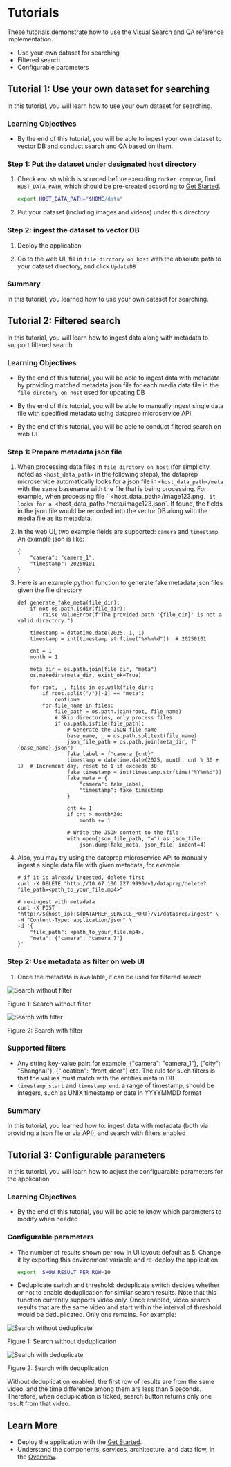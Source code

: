# Tutorials

These tutorials demonstrate how to use the Visual Search and QA reference implementation. 

-    Use your own dataset for searching 
-    Filtered search
-    Configurable parameters


## Tutorial 1: Use your own dataset for searching

In this tutorial, you will learn how to use your own dataset for searching.

### Learning Objectives

-   By the end of this tutorial, you will be able to ingest your own dataset to vector DB and conduct search and QA based on them.

### Step 1: Put the dataset under designated host directory

1.  Check `env.sh` which is sourced before executing `docker compose`, find `HOST_DATA_PATH`, which should be pre-created according to [Get Started](./get-started.md). 

    ``` bash
    export HOST_DATA_PATH="$HOME/data"
    ```

2.  Put your dataset (including images and videos) under this directory


### Step 2: ingest the dataset to vector DB

1.  Deploy the application

2.  Go to the web UI, fill in `file dirctory on host` with the absolute path to your dataset directory, and click `UpdateDB`

### Summary

In this tutorial, you learned how to use your own dataset for searching.

## Tutorial 2: Filtered search

In this tutorial, you will learn how to ingest data along with metadata to support filtered search

### Learning Objectives

-   By the end of this tutorial, you will be able to ingest data with metadata by providing matched metadata json file for each media data file in the `file dirctory on host` used for updating DB
-   By the end of this tutorial, you will be able to manually ingest single data file with specified metadata using dataprep microservice API

-   By the end of this tutorial, you will be able to conduct filtered search on web UI

### Step 1: Prepare metadata json file

1.  When processing data files in `file dirctory on host` (for simplicity, noted as `<host_data_path>` in the following steps), the dataprep microservice automatically looks for a json file in `<host_data_path>/meta` with the same basename with the file that is being processing. For example, when processing file ``<host_data_path>/image123.png`, it looks for a `<host_data_path>/meta/image123.json`. If found, the fields in the json file would be recorded into the vector DB along with the media file as its metadata.

2.  In the web UI, two example fields are supported: `camera` and `timestamp`. An example json is like:

    ``` 
    {
        "camera": "camera_1",
        "timestamp": 20250101
    }
    ```

3.  Here is an example python function to generate fake metadata json files given the file directory
    ```
    def generate_fake_meta(file_dir):
        if not os.path.isdir(file_dir):
            raise ValueError(f"The provided path '{file_dir}' is not a valid directory.")
        
        timestamp = datetime.date(2025, 1, 1)
        timestamp = int(timestamp.strftime("%Y%m%d"))  # 20250101

        cnt = 1
        month = 1

        meta_dir = os.path.join(file_dir, "meta")
        os.makedirs(meta_dir, exist_ok=True)

        for root, _, files in os.walk(file_dir): 
            if root.split("/")[-1] == "meta":
                continue
            for file_name in files:                
                file_path = os.path.join(root, file_name)
                # Skip directories, only process files
                if os.path.isfile(file_path):
                    # Generate the JSON file name
                    base_name, _ = os.path.splitext(file_name)
                    json_file_path = os.path.join(meta_dir, f"{base_name}.json")
                    fake_label = f"camera_{cnt}"
                    timestamp = datetime.date(2025, month, cnt % 30 + 1)  # Increment day, reset to 1 if exceeds 30
                    fake_timestamp = int(timestamp.strftime("%Y%m%d"))
                    fake_meta = {
                        "camera": fake_label,  
                        "timestamp": fake_timestamp  
                    }

                    cnt += 1
                    if cnt > month*30:
                        month += 1

                    # Write the JSON content to the file
                    with open(json_file_path, "w") as json_file:
                        json.dump(fake_meta, json_file, indent=4)
    ```

4.  Also, you may try using the dateprep microservice API to manually ingest a single data file with given metadata, for example:
    ```curl
    # if it is already ingested, delete first
    curl -X DELETE "http://10.67.106.227:9990/v1/dataprep/delete?file_path=<path_to_your_file.mp4>"

    # re-ingest with metadata
    curl -X POST "http://${host_ip}:${DATAPREP_SERVICE_PORT}/v1/dataprep/ingest" \
    -H "Content-Type: application/json" \
    -d '{
        "file_path": <path_to_your_file.mp4>,
        "meta": {"camera": "camera_7"}
    }'
    ```

### Step 2: Use metadata as filter on web UI

1.  Once the metadata is available, it can be used for filtered search

![Search without filter](./_images/filter_before.png)

Figure 1: Search without filter

![Search with filter](./_images/filter_after.png)

Figure 2: Search with filter

### Supported filters
-    Any string key-value pair: for example, {"camera": "camera_1"}, {"city": "Shanghai"}, {"location": "front_door"} etc. The rule for such filters is that the values must match with the entities meta in DB
-    `timestamp_start` and `timestamp_end`: a range of timestamp, should be integers, such as UNIX timestamp or date in YYYYMMDD format 

### Summary

In this tutorial, you learned how to: ingest data with metadata (both via providing a json file or via API), and search with filters enabled


## Tutorial 3: Configurable parameters

In this tutorial, you will learn how to adjust the configuarable parameters for the application

### Learning Objectives

-   By the end of this tutorial, you will be able to know which parameters to modify when needed

### Configurable parameters

-    The number of results shown per row in UI layout: default as 5. Change it by exporting this environment variable and re-deploy the application
        ```bash
        export  SHOW_RESULT_PER_ROW=10
        ```

-    Deduplicate switch and threshold: deduplicate switch decides whether or not to enable deduplication for similar search results. Note that this function currently supports video only. Once enabled, video search results that are the same video and start within the interval of threshold would be deduplicated. Only one remains. For example:

![Search without deduplicate](./_images/deduplicate_before.png)

Figure 1: Search without deduplication

![Search with deduplicate](./_images/deduplicate_after.png)

Figure 2: Search with deduplication

Without deduplication enabled, the first row of results are from the same video, and the time difference among them are less than 5 seconds. Therefore, when deduplication is ticked, search button returns only one result from that video.

## Learn More
-    Deploy the application with the [Get Started](./get-started.md).
-    Understand the components, services, architecture, and data flow, in
     the [Overview](./Overview.md).